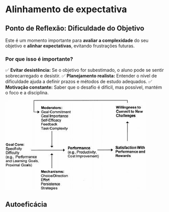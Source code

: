# Alinhamento de expectativa

## **Ponto de Reflexão: Dificuldade do Objetivo**

Este é um momento importante para **avaliar a complexidade** do seu objetivo e **alinhar expectativas**, evitando frustrações futuras.

### **Por que isso é importante?**
✅ **Evitar desistência:** Se o objetivo for subestimado, o aluno pode se sentir sobrecarregado e desistir.
✅ **Planejamento realista:** Entender o nível de dificuldade ajuda a definir prazos e métodos de estudo adequados.
✅ **Motivação constante:** Saber que o desafio é difícil, mas possível, mantém o foco e a disciplina.



![alt text](image.png)


## Autoeficácia
